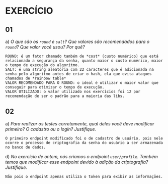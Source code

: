 # EXERCÍCIO 

## 01 
a) *O que são os `round` e `salt`? Que valores são recomendados para o `round`? Que valor você usou? Por quê?*

 ~~~
 ROUND: é um fator chamado também de *cost* (custo numérico) que está relacionado a segurança da senha, quanto maior o custo numérico, maior o tempo de execução do algoritmo. 
 SALT: é uma string aleatória com 22 caracteres que é adicionada na senha pelo algoritmo antes de criar o hash, ela que evita ataques chamados de *rainbow table*
 VALOR RECOMENDADO PARA O ROUND: o ideal é utilizar o maior valor que conseguir para otimizar o tempo de execução.
 VALOR UTILIZADO: o valor utilizado nos exercícios foi 12 por recomendação de ser o padrão para a maioria das libs.
 ~~~


## 02

a) *Para realizar os testes corretamente, qual deles você deve modificar primeiro? O cadastro ou o login? Justifique.*

~~~
O primeiro endpoint modificado foi o de cadastro de usuário, pois nele ocorre o processo de criptografia da senha do usuário a ser armazenada no banco de dados. 

~~~

d) *No exercício de ontem, nós criamos o endpoint `user/profile`. Também temos que modificar esse endpoint devido à adição da criptografia? Justifique.*

~~~
Não pois o endpoint apenas utiliza o token para exibir as informações.

~~~